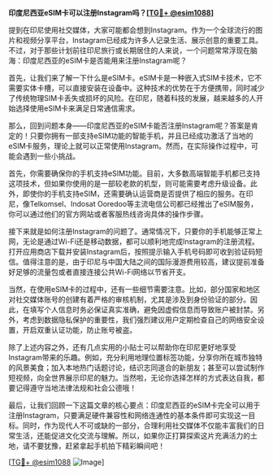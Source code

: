**印度尼西亚eSIM卡可以注册Instagram吗？[[TG💪+ @esim1088](https://t.me/s/esim1088)]**

提到在印尼使用社交媒体，大家可能都会想到Instagram。作为一个全球流行的图片和视频分享平台，Instagram已经成为许多人记录生活、展示创意的重要工具。不过，对于那些计划前往印尼旅行或长期居住的人来说，一个问题常常浮现在脑海：印度尼西亚的eSIM卡是否能用来注册Instagram呢？

首先，让我们来了解一下什么是eSIM卡。eSIM卡是一种嵌入式SIM卡技术，它不需要实体卡槽，可以直接安装在设备中。这种技术的优势在于方便携带，同时减少了传统物理SIM卡丢失或损坏的风险。在印尼，随着科技的发展，越来越多的人开始选择使用eSIM卡来满足日常通信需求。

那么，回到问题本身——印度尼西亚的eSIM卡能否注册Instagram呢？答案是肯定的！只要你拥有一部支持eSIM功能的智能手机，并且已经成功激活了当地的eSIM卡服务，理论上就可以正常使用Instagram。然而，在实际操作过程中，可能会遇到一些小挑战。

首先，你需要确保你的手机支持eSIM功能。目前，大多数高端智能手机都已支持这项技术，但如果你使用的是一部较老款的机型，则可能需要考虑升级设备。此外，即使你的手机支持eSIM，还需要确认运营商是否提供了相应的服务。在印尼，像Telkomsel、Indosat Ooredoo等主流电信公司都已经推出了eSIM服务，你可以通过他们的官方网站或者客服热线咨询具体的操作步骤。

接下来就是如何注册Instagram的问题了。通常情况下，只要你的手机能够正常上网，无论是通过Wi-Fi还是移动数据，都可以顺利地完成Instagram的注册流程。打开应用商店下载并安装Instagram后，按照提示输入手机号码即可收到验证码短信。值得注意的是，由于印尼与中国大陆之间的国际漫游费用较高，建议提前准备好足够的流量包或者直接连接公共Wi-Fi网络以节省开支。

当然，在使用eSIM卡的过程中，还有一些细节需要注意。比如，部分国家和地区对社交媒体账号的创建有着严格的审核机制，尤其是涉及到身份验证的部分。因此，在填写个人信息时务必保证真实准确，避免因虚假信息而导致账户被封禁。另外，考虑到数据隐私保护的重要性，我们强烈建议用户定期检查自己的网络安全设置，开启双重认证功能，防止账号被盗。

除了上述内容之外，还有几点实用的小贴士可以帮助你在印尼更好地享受Instagram带来的乐趣。例如，充分利用地理位置标签功能，分享你所在城市独特的风景美食；加入本地热门话题讨论，结识志同道合的新朋友；甚至可以尝试制作短视频，向全世界展示印尼的魅力。当然啦，无论你选择怎样的方式表达自我，都要记得遵守当地法律法规和社会公德哦！

最后，让我们回顾一下这篇文章的核心要点：印度尼西亚的eSIM卡完全可以用于注册Instagram，只要满足硬件兼容性和网络连通性的基本条件即可实现这一目标。同时，作为现代人不可或缺的一部分，合理利用社交媒体不仅能丰富我们的日常生活，还能促进文化交流与理解。所以，如果你正打算探索这片充满活力的土地，请不要犹豫，赶紧拿起手机拍下精彩瞬间吧！

[[TG💪+ @esim1088](https://t.me/s/esim1088) ![Image](https://i.postimg.cc/4NQfJmqS/Snipaste-2025-05-13-00-14-12.png)]